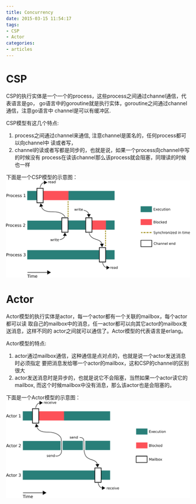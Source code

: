 ```yaml
---
title: Concurrency
date: 2015-03-15 11:54:17
tags:
- CSP
- Actor
categories:
- articles
---
```


# CSP

CSP的执行实体是一个一个的process，这些process之间通过channel通信，代表语言是go，
go语言中的goroutine就是执行实体，goroutine之间通过channel通信，注意go语言中
channel是可以有缓冲区.

CSP模型有这几个特点:

1.  process之间通过channel来通信, 注意channel是匿名的，任何process都可以向channel中 读或者写，
2.  channel的读或者写都是同步的，也就是说，如果一个process向channel中写的时候没有
    process在读该channel那么该process就会阻塞，同理读的时候也一样

下面是一个CSP模型的示意图：![](concurrency/static/img/csp_illustration2.png)

# Actor

Actor模型的执行实体是actor，每一个actor都有一个关联的mailbox，每个actor都可以读
取自己的mailbox中的消息，任一actor都可以向其它actor的mailbox发送消息，这样不同的
actor之间就可以通信了。Actor模型的代表语言是erlang。

Actor模型的特点:

1.  actor通过mailbox通信，这种通信是点对点的，也就是说一个actor发送消息时必须指定
    要把消息发给哪一个actor的mailbox，这和CSP的channel的区别很大
2.  actor发送消息时是异步的，也就是说它不会阻塞，当然如果一个actor读它的mailbox,
    而这个时候mailbox中没有消息，那么该actor也是会阻塞的。

下面是一个Actor模型的示意图：![](concurrency/static/img/actor_illustration2.png)
